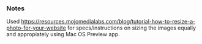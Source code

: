### Notes
Used <https://resources.mojomedialabs.com/blog/tutorial-how-to-resize-a-photo-for-your-website> for specs/instructions on sizing the images equally and appropiately using Mac OS Preview app.